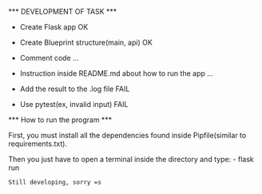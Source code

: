 *** DEVELOPMENT OF TASK ***


- Create Flask app
OK

- Create Blueprint structure(main, api)
OK

- Comment code
...

- Instruction inside README.md about how to run the app
...

- Add the result to the .log file
FAIL

- Use pytest(ex, invalid input)
FAIL


*** How to run the program ***


First, you must install all the dependencies found inside Pipfile(similar to requirements.txt).

Then you just have to open a terminal inside the directory and type:
    - flask run

    Still developing, sorry =s